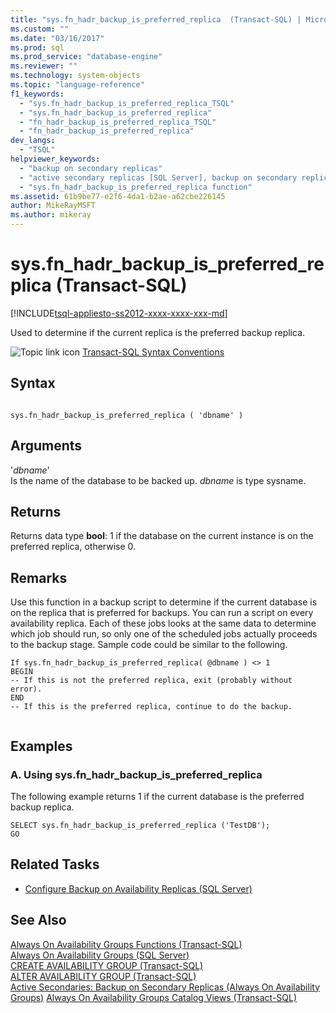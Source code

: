 ```yaml
---
title: "sys.fn_hadr_backup_is_preferred_replica  (Transact-SQL) | Microsoft Docs"
ms.custom: ""
ms.date: "03/16/2017"
ms.prod: sql
ms.prod_service: "database-engine"
ms.reviewer: ""
ms.technology: system-objects
ms.topic: "language-reference"
f1_keywords: 
  - "sys.fn_hadr_backup_is_preferred_replica_TSQL"
  - "sys.fn_hadr_backup_is_preferred_replica"
  - "fn_hadr_backup_is_preferred_replica_TSQL"
  - "fn_hadr_backup_is_preferred_replica"
dev_langs: 
  - "TSQL"
helpviewer_keywords: 
  - "backup on secondary replicas"
  - "active secondary replicas [SQL Server], backup on secondary replicas"
  - "sys.fn_hadr_backup_is_preferred_replica function"
ms.assetid: 61b9be77-e2f6-4da1-b2ae-a62cbe226145
author: MikeRayMSFT
ms.author: mikeray
---
```

# sys.fn_hadr_backup_is_preferred_replica  (Transact-SQL)
[!INCLUDE[tsql-appliesto-ss2012-xxxx-xxxx-xxx-md](../../includes/tsql-appliesto-ss2012-xxxx-xxxx-xxx-md.md)]

  Used to determine if the current replica is the preferred backup replica.  
  
 ![Topic link icon](../../database-engine/configure-windows/media/topic-link.gif "Topic link icon") [Transact-SQL Syntax Conventions](../../t-sql/language-elements/transact-sql-syntax-conventions-transact-sql.md)  
  
## Syntax  
  
```  
  
sys.fn_hadr_backup_is_preferred_replica ( 'dbname' )  
```  
  
## Arguments  
 '*dbname*'  
 Is the name of the database to be backed up. *dbname* is type sysname.  
  
## Returns  
 Returns data type **bool**: 1 if the database on the current instance is on the preferred replica, otherwise 0.  
  
## Remarks  
 Use this function in a backup script to determine if the current database is on the replica that is preferred for backups. You can run a script on every availability replica. Each of these jobs looks at the same data to determine which job should run, so only one of the scheduled jobs actually proceeds to the backup stage. Sample code could be similar to the following.  
  
```  
If sys.fn_hadr_backup_is_preferred_replica( @dbname ) <> 1   
BEGIN  
-- If this is not the preferred replica, exit (probably without error).  
END  
-- If this is the preferred replica, continue to do the backup.  
  
```  
  
## Examples  
  
### A. Using sys.fn_hadr_backup_is_preferred_replica  
 The following example returns 1 if the current database is the preferred backup replica.  
  
```  
SELECT sys.fn_hadr_backup_is_preferred_replica ('TestDB');  
GO  
```  
  
##  <a name="RelatedTasks"></a> Related Tasks  
  
-   [Configure Backup on Availability Replicas &#40;SQL Server&#41;](../../database-engine/availability-groups/windows/configure-backup-on-availability-replicas-sql-server.md)  
  
## See Also  
 [Always On Availability Groups Functions &#40;Transact-SQL&#41;](../../relational-databases/system-functions/always-on-availability-groups-functions-transact-sql.md)   
 [Always On Availability Groups &#40;SQL Server&#41;](../../database-engine/availability-groups/windows/always-on-availability-groups-sql-server.md)   
 [CREATE AVAILABILITY GROUP &#40;Transact-SQL&#41;](../../t-sql/statements/create-availability-group-transact-sql.md)   
 [ALTER AVAILABILITY GROUP &#40;Transact-SQL&#41;](../../t-sql/statements/alter-availability-group-transact-sql.md)   
 [Active Secondaries: Backup on Secondary Replicas &#40;Always On Availability Groups&#41;](../../database-engine/availability-groups/windows/active-secondaries-backup-on-secondary-replicas-always-on-availability-groups.md)    [Always On Availability Groups Catalog Views &#40;Transact-SQL&#41;](../../relational-databases/system-catalog-views/always-on-availability-groups-catalog-views-transact-sql.md)  
  
  
